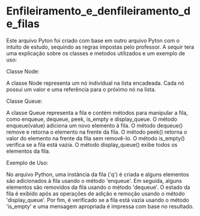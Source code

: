 # Enfileiramento_e_denfileiramento_de_filas

Este arquivo Pyton foi criado com base em outro arquivo Pyton com o intuito de estudo, sequindo as regras impostas pelo professor.
A sequir tera uma explicação sobre os classes e metodos utilizados e um exemplo de uso:

Classe Node:

A classe Node representa um nó individual na lista encadeada. Cada nó possui um valor e uma referência para o próximo nó na lista.

Classe Queue:

A classe Queue representa a fila e contém métodos para manipular a fila, como enqueue, dequeue, peek, is_empty e display_queue.
O método enqueue(value) adiciona um novo elemento à fila.
O método dequeue() remove e retorna o elemento na frente da fila.
O método peek() retorna o valor do elemento na frente da fila sem removê-lo.
O método is_empty() verifica se a fila está vazia.
O método display_queue() exibe todos os elementos da fila.

Exemplo de Uso:

No arquivo Python, uma instância da fila ('q') é criada e alguns elementos são adicionados à fila usando o método 'enqueue'. Em seguida, alguns elementos são removidos da fila usando o método 'dequeue'.
O estado da fila é exibido após as operações de adição e remoção usando o método 'display_queue'.
Por fim, é verificado se a fila está vazia usando o método 'is_empty' e uma mensagem apropriada é impressa com base no resultado.
